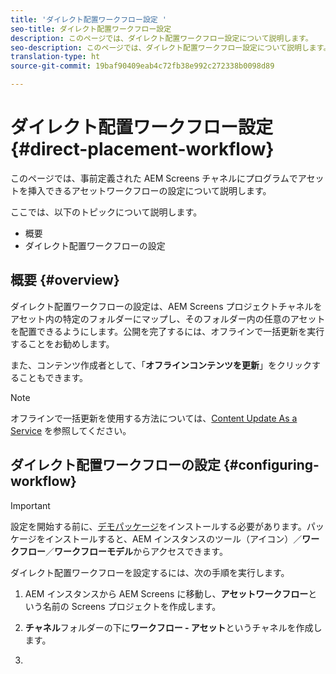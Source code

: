 ```yaml
---
title: 'ダイレクト配置ワークフロー設定 '
seo-title: ダイレクト配置ワークフロー設定
description: このページでは、ダイレクト配置ワークフロー設定について説明します。
seo-description: このページでは、ダイレクト配置ワークフロー設定について説明します。
translation-type: ht
source-git-commit: 19baf90409eab4c72fb38e992c272338b0098d89

---
```



# ダイレクト配置ワークフロー設定 {#direct-placement-workflow}

このページでは、事前定義された AEM Screens チャネルにプログラムでアセットを挿入できるアセットワークフローの設定について説明します。

ここでは、以下のトピックについて説明します。

* 概要
* ダイレクト配置ワークフローの設定

## 概要 {#overview}

ダイレクト配置ワークフローの設定は、AEM Screens プロジェクトチャネルをアセット内の特定のフォルダーにマップし、そのフォルダー内の任意のアセットを配置できるようにします。公開を完了するには、オフラインで一括更新を実行することをお勧めします。

また、コンテンツ作成者として、「**オフラインコンテンツを更新**」をクリックすることもできます。

>[!NOTE]
> オフラインで一括更新を使用する方法については、[Content Update As a Service](/help/user-guide/content-update-as-a-service.md) を参照してください。

## ダイレクト配置ワークフローの設定 {#configuring-workflow}

>[!IMPORTANT]
> 設定を開始する前に、[デモパッケージ](https://github.com/godanny86/screens-demo/releases/download/v.0.0.1/screens-demo.all-1.0-SNAPSHOT.zip)をインストールする必要があります。パッケージをインストールすると、AEM インスタンスのツール（アイコン）／**ワークフロー**／**ワークフローモデル**&#x200B;からアクセスできます。

ダイレクト配置ワークフローを設定するには、次の手順を実行します。

1. AEM インスタンスから AEM Screens に移動し、**アセットワークフロー**&#x200B;という名前の Screens プロジェクトを作成します。

1. **チャネル**&#x200B;フォルダーの下に&#x200B;**ワークフロー - アセット**&#x200B;というチャネルを作成します。

1. 
